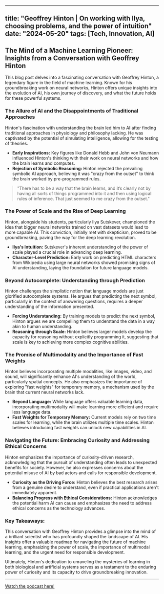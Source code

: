 
---
title: "Geoffrey Hinton | On working with Ilya, choosing problems, and the power of intuition"
date: "2024-05-20"
tags: [Tech, Innovation, AI]
---

## The Mind of a Machine Learning Pioneer: Insights from a Conversation with Geoffrey Hinton

This blog post delves into a fascinating conversation with Geoffrey Hinton, a legendary figure in the field of machine learning. Known for his groundbreaking work on neural networks, Hinton offers unique insights into the evolution of AI, his own journey of discovery, and what the future holds for these powerful systems.

### The Allure of AI and the Disappointments of Traditional Approaches

Hinton's fascination with understanding the brain led him to AI after finding traditional approaches in physiology and philosophy lacking. He was captivated by the potential of simulating intelligence, allowing for the testing of theories.  

* **Early Inspirations:** Key figures like Donald Hebb and John von Neumann influenced Hinton's thinking with their work on neural networks and how the brain learns and computes.
* **Rejection of Symbolic Reasoning:**  Hinton rejected the prevailing symbolic AI approach, believing it was "crazy from the outset" to think the brain worked by pre-programmed rules.

> "There has to be a way that the brain learns, and it’s clearly not by having all sorts of things programmed into it and then using logical rules of inference. That just seemed to me crazy from the outset."

### The Power of Scale and the Rise of Deep Learning

Hinton, alongside his students, particularly Ilya Sutskever, championed the idea that bigger neural networks trained on vast datasets would lead to more capable AI. This conviction, initially met with skepticism, proved to be groundbreaking, paving the way for the deep learning revolution.

* **Ilya's Intuition:** Sutskever's inherent understanding of the power of scale played a crucial role in advancing deep learning.
* **Character-Level Prediction:** Early work on predicting HTML characters from Wikipedia using large neural networks showed promising signs of AI understanding, laying the foundation for future language models.

###  Beyond Autocomplete: Understanding through Prediction

Hinton challenges the simplistic notion that language models are just glorified autocomplete systems. He argues that predicting the next symbol, particularly in the context of answering questions, requires a deeper understanding of the information presented.

* **Forcing Understanding:** By training models to predict the next symbol, Hinton argues we are compelling them to understand the data in a way akin to human understanding.
* **Reasoning through Scale:** Hinton believes larger models develop the capacity for reasoning without explicitly programming it, suggesting that scale is key to achieving more complex cognitive abilities. 

### The Promise of Multimodality and the Importance of Fast Weights

Hinton believes incorporating multiple modalities, like images, video, and sound, will significantly enhance AI's understanding of the world, particularly spatial concepts. He also emphasizes the importance of exploring "fast weights" for temporary memory, a mechanism used by the brain that current neural networks lack.

* **Beyond Language:** While language offers valuable learning data, incorporating multimodality will make learning more efficient and require less language data.
* **Fast Weights for Temporary Memory:**  Current models rely on two time scales for learning, while the brain utilizes multiple time scales. Hinton believes introducing fast weights can unlock new capabilities in AI. 

### Navigating the Future: Embracing Curiosity and Addressing Ethical Concerns

Hinton emphasizes the importance of curiosity-driven research, acknowledging that the pursuit of understanding often leads to unexpected benefits for society. However, he also expresses concerns about the potential misuse of AI by bad actors and calls for responsible development.

* **Curiosity as the Driving Force:** Hinton believes the best research arises from a genuine desire to understand, even if practical applications aren't immediately apparent.
* **Balancing Progress with Ethical Considerations:** Hinton acknowledges the potential harm AI can cause and emphasizes the need to address ethical concerns as the technology advances. 

### Key Takeaways:

This conversation with Geoffrey Hinton provides a glimpse into the mind of a brilliant scientist who has profoundly shaped the landscape of AI. His insights offer a valuable roadmap for navigating the future of machine learning, emphasizing the power of scale, the importance of multimodal learning, and the urgent need for responsible development.  

Ultimately, Hinton's dedication to unraveling the mysteries of learning in both biological and artificial systems serves as a testament to the enduring power of curiosity and its capacity to drive groundbreaking innovation.

---
        




<a href="https://youtube.com/watch?v=n4IQOBka8bc" target="_blank">Watch the podcast here!</a>

